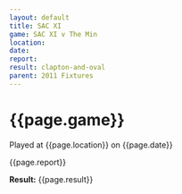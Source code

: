 ```yaml
---
layout: default
title: SAC XI
game: SAC XI v The Min
location: 
date: 
report: 
result: clapton-and-oval
parent: 2011 Fixtures
---
```


# {{page.game}}

Played at {{page.location}} on {{page.date}}

{{page.report}}

**Result:** {{page.result}}
